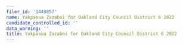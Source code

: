 ```yaml
---
filer_id: '1449857'
name: Yakpasua Zazaboi for Oakland City Council District 6 2022
candidate_controlled_id: ''
data_warning: ''
title: Yakpasua Zazaboi for Oakland City Council District 6 2022
---
```

